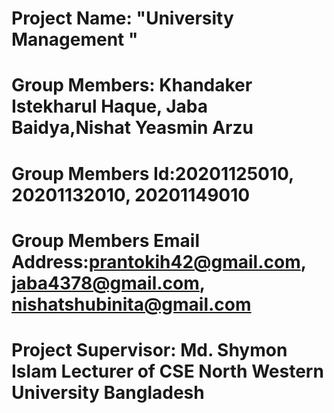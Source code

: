 # Project Name: "University Management "
# Group Members: Khandaker Istekharul Haque, Jaba Baidya,Nishat Yeasmin Arzu 
# Group Members Id:20201125010, 20201132010, 20201149010
# Group Members Email Address:prantokih42@gmail.com, jaba4378@gmail.com, nishatshubinita@gmail.com 
#  Project Supervisor: Md. Shymon Islam Lecturer of CSE  North Western University  Bangladesh 
   
